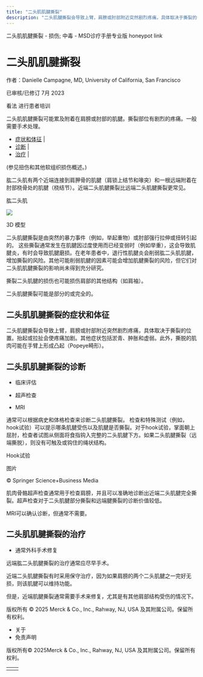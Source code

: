 ```yaml
---
title: "二头肌肌腱撕裂"
description: "二头肌腱撕裂会导致上臂，肩膀或肘部附近突然剧烈疼痛，具体取决于撕裂的位置。抬起或拉扯会使疼痛加剧。其他症状包括淤青、肿胀和虚弱。此外，撕脱的肌肉可能在手臂上形成凸起（Popeye畸形）。"
---
```


﻿二头肌肌腱撕裂 \- 损伤; 中毒 \- MSD诊疗手册专业版 honeypot link

# 二头肌肌腱撕裂

作者：Danielle Campagne, MD, University of California, San Francisco

已审核/已修订 7月 2023

看法 进行患者培训

二头肌肌腱撕裂可能累及附着在肩膀或肘部的肌腱。撕裂部位有剧烈的疼痛。一般需要手术处理。

- [症状和体征](#症状和体征_v44326044_zh) \|
- [诊断](#诊断_v44326047_zh) \|
- [治疗](#治疗_v44326059_zh) \|

(参见扭伤和其他软组织损伤概述。)

肱二头肌有两个近端连接到肩胛骨的肌腱（肩锁上结节和喙突）和一根远端附着在肘部桡骨处的肌腱（桡结节）。近端二头肌腱撕裂比远端二头肌腱撕裂更常见。

肱二头肌

![](https://edge.sitecorecloud.io/mmanual-ssq1ci05/media/professional/images/biodigital-biceps-brachii-pv-sized_zh.jpg?thn=0&sc_lang=zh&mw=500)

3D 模型

二头肌腱撕裂是由突然的暴力事件（例如，举起重物）或肘部强行拉伸或扭转引起的。 这些撕裂通常发生在肌腱因过度使用而已经变弱时（例如举重），这会导致肌腱炎，有时会导致肌腱磨损。在老年患者中，退行性肌腱炎会削弱肱二头肌肌腱，增加撕裂的风险。其他可能削弱肌腱的因素可能会增加肌腱撕裂的风险，但它们对二头肌肌腱撕裂的影响尚未得到充分研究。

撕裂二头肌腱的损伤也可能损伤肩部的其他结构（如肩袖）。

二头肌腱撕裂可能是部分的或完全的。

## 二头肌肌腱撕裂的症状和体征

二头肌腱撕裂会导致上臂，肩膀或肘部附近突然剧烈疼痛，具体取决于撕裂的位置。抬起或拉扯会使疼痛加剧。其他症状包括淤青、肿胀和虚弱。此外，撕脱的肌肉可能在手臂上形成凸起（Popeye畸形）。

## 二头肌肌腱撕裂的诊断

- 临床评估

- 超声检查

- MRI


通常可以根据病史和体格检查来诊断二头肌腱撕裂。 检查和特殊测试（例如，hook试验）可以提示哪条肌腱受伤以及肌腱是否撕裂。对于hook试验，掌面朝上屈肘，检查者试图从侧面将食指钩入完整的二头肌腱下方。如果二头肌腱撕裂（远端撕脱），则没有可触及或钩住的绳状结构。

Hook试验



图片

© Springer Science+Business Media

肌肉骨骼超声检查通常用于检查肩膀，并且可以准确地诊断出近端二头肌腱完全撕裂。超声检查对于二头肌腱部分撕裂和远端腱撕裂的诊断价值较低。

MRI可以确认诊断，但通常不需要。

## 二头肌肌腱撕裂的治疗

- 通常外科手术修复


远端肱二头肌腱撕裂的治疗通常应尽早手术。

近端二头肌腱撕裂有时采用保守治疗，因为如果肩膀的两个二头肌腱之一完好无损，则该肌腱可以维持功能。

但是，近端肌腱撕裂通常需要手术来修复，尤其是有其他肩部结构受伤的情况下。



版权所有 © 2025
Merck & Co., Inc., Rahway, NJ, USA 及其附属公司。保留所有权利。

- 关于
- 免责声明

版权所有© 2025Merck & Co., Inc., Rahway, NJ, USA 及其附属公司。保留所有权利。

|     |     |
| --- | --- |
|  |  |